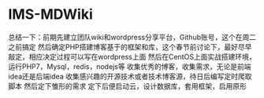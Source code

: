 # IMS-MDWiki

总结一下：前期先建立团队wiki和wordpress分享平台，Github账号，这个在周二之前搞定
然后确定PHP搭建博客基于的框架和库，这个春节前讨论下，最好尽早敲定，相应决定过程可以写在wordpress上面
然后在CentOS上面实战搭建环境，运行PHP7，Mysql，redis，nodejs等
收集优秀的博客，收集需求，无论是前端idea还是后端idea
收集感兴趣的开源技术或者技术博客源，待日后编写定时爬取脚本
然后定下雏形的需求
定下后便启动云，设计数据库，套用框架，启用原形
